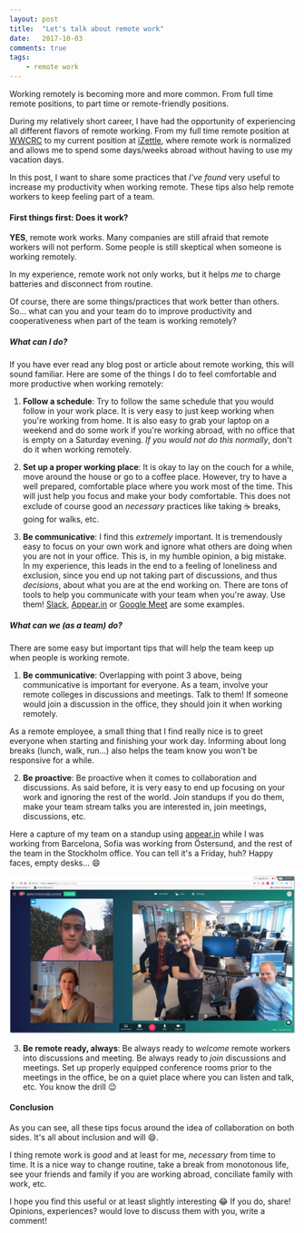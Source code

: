 ```yaml
---
layout: post
title:  "Let's talk about remote work"
date:   2017-10-03
comments: true
tags:
    - remote work
---
```

Working remotely is becoming more and more common. From full time remote
positions, to part time or remote-friendly positions.

During my relatively short career, I have had the opportunity of experiencing
all different flavors of remote working. From my full time remote position at
[WWCRC](https://www.gla.ac.uk/researchinstitutes/cancersciences/ics/facilities/wwcrc/)
to my current position at [iZettle](https://www.izettle.com), where remote work is normalized and
allows me to spend some days/weeks abroad without having to use my vacation days.

<!--more-->

In this post, I want to share some practices that _I've found_ very useful to increase
my productivity when working remote. These tips also help remote workers to keep
feeling part of a team.

#### First things first: Does it work?

**YES**, remote work works. Many companies are still afraid that remote workers will
not perform. Some people is still skeptical when someone is working remotely.

In my experience, remote work not only works, but it helps _me_ to charge batteries
and disconnect from routine.

Of course, there are some things/practices that work better than others. So... what
can you and your team do to improve productivity and cooperativeness when part
of the team is working remotely?

##### What can I do?
If you have ever read any blog post or article about remote working, this will
sound familiar. Here are some of the things I do to feel comfortable and more
productive when working remotely:

1. **Follow a schedule**: Try to follow the same schedule that you would follow in your
work place. It is very easy to just keep working when you're working from home.
It is also easy to grab your laptop on a weekend and do some work if you're working
abroad, with no office that is empty on a Saturday evening. _If you would not do
this normally_, don't do it when working remotely.

2. **Set up a proper working place**: It is okay to lay on the couch for a while,
move around the house or go to a coffee place. However, try to have
a well prepared, comfortable place where you work most of the time. This will just
help you focus and make your body comfortable. This does not exclude of course
good an _necessary_ practices like taking :coffee: breaks, going for walks, etc.

3. **Be communicative**: I find this _extremely_ important. It is tremendously
easy to focus on your own work and ignore what others are doing when you are
not in your office. This is, in my humble opinion, a big mistake. In my experience,
this leads in the end to a feeling of loneliness and exclusion, since you end up
not taking part of discussions, and thus _decisions_, about what you are at the end working on.
There are tons of tools to help you communicate with your team when you're away.
Use them! [Slack](https://slack.com/), [Appear.in](https://appear.in/) or [Google Meet](https://meet.google.com) are some examples.

##### What can we (as a team) do?
There are some easy but important tips that will help the team keep up when people
is working remote.

1. **Be communicative**: Overlapping with point 3 above, being
communicative is important for everyone. As a team, involve your remote colleges
in discussions and meetings. Talk to them! If someone would join a discussion in the office, they
should join it when working remotely.

  As a remote employee, a small thing that I find really nice is to greet everyone when starting
  and finishing your work day. Informing about long breaks (lunch, walk, run...)
  also helps the team know you won't be responsive for a while.

2. **Be proactive**: Be proactive when it comes to collaboration and discussions. As
said before, it is very easy to end up focusing on your work and ignoring the rest of the world.
Join standups if you do them, make your team stream talks you are interested in,
join meetings, discussions, etc.

Here a capture of my team on a standup using [appear.in](https://appear.in/) while I was working from Barcelona, Sofia
was working from Östersund, and the rest of the team in the Stockholm office. You can tell it's a Friday, huh? Happy faces, empty desks... :smile:

![Remote standup](/images/lets-talk-remote/remote.png)

3. **Be remote ready, always**: Be always ready to _welcome_ remote workers into
discussions and meeting. Be always ready to _join_ discussions and meetings. Set
up properly equipped conference rooms prior to the meetings in the office, be on
a quiet place where you can listen and talk, etc. You know the drill :wink:

#### Conclusion
As you can see, all these tips focus around the idea of collaboration on both sides.
It's all about inclusion and will :smile:.

I thing remote work is _good_ and at least for me, _necessary_ from time to time.
It is a nice way to change routine, take a break from monotonous life, see your
friends and family if you are working abroad, conciliate family with work, etc.

I hope you find this useful or at least slightly interesting :joy: If you do, share!
Opinions, experiences? would love to discuss them with you, write a comment!
